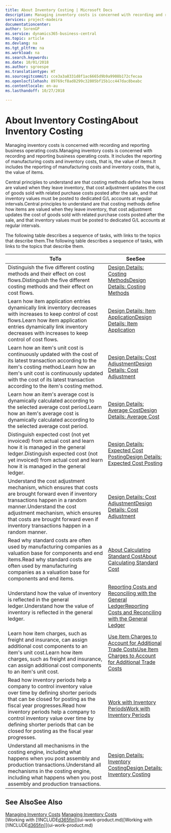 ```yaml
---
title: About Inventory Costing | Microsoft Docs
description: Managing inventory costs is concerned with recording and reporting business operating costs. It includes the reporting of manufacturing costs and inventory costs, that is, the value of items.
services: project-madeira
documentationcenter: 
author: SorenGP
ms.service: dynamics365-business-central
ms.topic: article
ms.devlang: na
ms.tgt_pltfrm: na
ms.workload: na
ms.search.keywords: 
ms.date: 10/01/2018
ms.author: sgroespe
ms.translationtype: HT
ms.sourcegitcommit: cce3a3a8331d8f1ac6665d9b9a9908b172cfecaa
ms.openlocfilehash: 89769cf8ad8299c32805bf15b1cc447dac8beabc
ms.contentlocale: en-au
ms.lasthandoff: 10/27/2018

---
```

# <a name="about-inventory-costing"></a><span data-ttu-id="c9726-104">About Inventory Costing</span><span class="sxs-lookup"><span data-stu-id="c9726-104">About Inventory Costing</span></span>
<span data-ttu-id="c9726-105">Managing inventory costs is concerned with recording and reporting business operating costs.</span><span class="sxs-lookup"><span data-stu-id="c9726-105">Managing inventory costs is concerned with recording and reporting business operating costs.</span></span> <span data-ttu-id="c9726-106">It includes the reporting of manufacturing costs and inventory costs, that is, the value of items.</span><span class="sxs-lookup"><span data-stu-id="c9726-106">It includes the reporting of manufacturing costs and inventory costs, that is, the value of items.</span></span>  

 <span data-ttu-id="c9726-107">Central principles to understand are that costing methods define how items are valued when they leave inventory, that cost adjustment updates the cost of goods sold with related purchase costs posted after the sale, and that inventory values must be posted to dedicated G/L accounts at regular intervals.</span><span class="sxs-lookup"><span data-stu-id="c9726-107">Central principles to understand are that costing methods define how items are valued when they leave inventory, that cost adjustment updates the cost of goods sold with related purchase costs posted after the sale, and that inventory values must be posted to dedicated G/L accounts at regular intervals.</span></span>  

 <span data-ttu-id="c9726-108">The following table describes a sequence of tasks, with links to the topics that describe them.</span><span class="sxs-lookup"><span data-stu-id="c9726-108">The following table describes a sequence of tasks, with links to the topics that describe them.</span></span>   

|<span data-ttu-id="c9726-109">**To**</span><span class="sxs-lookup"><span data-stu-id="c9726-109">**To**</span></span>|<span data-ttu-id="c9726-110">**See**</span><span class="sxs-lookup"><span data-stu-id="c9726-110">**See**</span></span>|  
|------------|-------------|  
|<span data-ttu-id="c9726-111">Distinguish the five different costing methods and their effect on cost flows.</span><span class="sxs-lookup"><span data-stu-id="c9726-111">Distinguish the five different costing methods and their effect on cost flows.</span></span>|[<span data-ttu-id="c9726-112">Design Details: Costing Methods</span><span class="sxs-lookup"><span data-stu-id="c9726-112">Design Details: Costing Methods</span></span>](design-details-costing-methods.md)|  
|<span data-ttu-id="c9726-113">Learn how item application entries dynamically link inventory decreases with increases to keep control of cost flows.</span><span class="sxs-lookup"><span data-stu-id="c9726-113">Learn how item application entries dynamically link inventory decreases with increases to keep control of cost flows.</span></span>|[<span data-ttu-id="c9726-114">Design Details: Item Application</span><span class="sxs-lookup"><span data-stu-id="c9726-114">Design Details: Item Application</span></span>](design-details-item-application.md)|  
|<span data-ttu-id="c9726-115">Learn how an item's unit cost is continuously updated with the cost of its latest transaction according to the item's costing method.</span><span class="sxs-lookup"><span data-stu-id="c9726-115">Learn how an item's unit cost is continuously updated with the cost of its latest transaction according to the item's costing method.</span></span>|[<span data-ttu-id="c9726-116">Design Details: Cost Adjustment</span><span class="sxs-lookup"><span data-stu-id="c9726-116">Design Details: Cost Adjustment</span></span>](design-details-cost-adjustment.md)|  
|<span data-ttu-id="c9726-117">Learn how an item's average cost is dynamically calculated according to the selected average cost period.</span><span class="sxs-lookup"><span data-stu-id="c9726-117">Learn how an item's average cost is dynamically calculated according to the selected average cost period.</span></span>|[<span data-ttu-id="c9726-118">Design Details: Average Cost</span><span class="sxs-lookup"><span data-stu-id="c9726-118">Design Details: Average Cost</span></span>](design-details-average-cost.md)|  
|<span data-ttu-id="c9726-119">Distinguish expected cost (not yet invoiced) from actual cost and learn how it is managed in the general ledger.</span><span class="sxs-lookup"><span data-stu-id="c9726-119">Distinguish expected cost (not yet invoiced) from actual cost and learn how it is managed in the general ledger.</span></span>|[<span data-ttu-id="c9726-120">Design Details: Expected Cost Posting</span><span class="sxs-lookup"><span data-stu-id="c9726-120">Design Details: Expected Cost Posting</span></span>](design-details-expected-cost-posting.md)|  
|<span data-ttu-id="c9726-121">Understand the cost adjustment mechanism, which ensures that costs are brought forward even if inventory transactions happen in a random manner.</span><span class="sxs-lookup"><span data-stu-id="c9726-121">Understand the cost adjustment mechanism, which ensures that costs are brought forward even if inventory transactions happen in a random manner.</span></span>|[<span data-ttu-id="c9726-122">Design Details: Cost Adjustment</span><span class="sxs-lookup"><span data-stu-id="c9726-122">Design Details: Cost Adjustment</span></span>](design-details-cost-adjustment.md)|  
|<span data-ttu-id="c9726-123">Read why standard costs are often used by manufacturing companies as a valuation base for components and end items.</span><span class="sxs-lookup"><span data-stu-id="c9726-123">Read why standard costs are often used by manufacturing companies as a valuation base for components and end items.</span></span>|[<span data-ttu-id="c9726-124">About Calculating Standard Cost</span><span class="sxs-lookup"><span data-stu-id="c9726-124">About Calculating Standard Cost</span></span>](finance-about-calculating-standard-cost.md)|  
|<span data-ttu-id="c9726-125">Understand how the value of inventory is reflected in the general ledger.</span><span class="sxs-lookup"><span data-stu-id="c9726-125">Understand how the value of inventory is reflected in the general ledger.</span></span>|[<span data-ttu-id="c9726-126">Reporting Costs and Reconciling with the General Ledger</span><span class="sxs-lookup"><span data-stu-id="c9726-126">Reporting Costs and Reconciling with the General Ledger</span></span>](finance-report-costs-and-reconcile-with-the-general-ledger.md)|  
|<span data-ttu-id="c9726-127">Learn how item charges, such as freight and insurance, can assign additional cost components to an item's unit cost.</span><span class="sxs-lookup"><span data-stu-id="c9726-127">Learn how item charges, such as freight and insurance, can assign additional cost components to an item's unit cost.</span></span>|[<span data-ttu-id="c9726-128">Use Item Charges to Account for Additional Trade Costs</span><span class="sxs-lookup"><span data-stu-id="c9726-128">Use Item Charges to Account for Additional Trade Costs</span></span>](payables-how-assign-item-charges.md)|  
|<span data-ttu-id="c9726-129">Read how inventory periods help a company to control inventory value over time by defining shorter periods that can be closed for posting as the fiscal year progresses.</span><span class="sxs-lookup"><span data-stu-id="c9726-129">Read how inventory periods help a company to control inventory value over time by defining shorter periods that can be closed for posting as the fiscal year progresses.</span></span>|[<span data-ttu-id="c9726-130">Work with Inventory Periods</span><span class="sxs-lookup"><span data-stu-id="c9726-130">Work with Inventory Periods</span></span>](finance-how-to-work-with-inventory-periods.md)|  
|<span data-ttu-id="c9726-131">Understand all mechanisms in the costing engine, including what happens when you post assembly and production transactions.</span><span class="sxs-lookup"><span data-stu-id="c9726-131">Understand all mechanisms in the costing engine, including what happens when you post assembly and production transactions.</span></span>|[<span data-ttu-id="c9726-132">Design Details: Inventory Costing</span><span class="sxs-lookup"><span data-stu-id="c9726-132">Design Details: Inventory Costing</span></span>](design-details-inventory-costing.md)|

## <a name="see-also"></a><span data-ttu-id="c9726-133">See Also</span><span class="sxs-lookup"><span data-stu-id="c9726-133">See Also</span></span>
<span data-ttu-id="c9726-134">[Managing Inventory Costs](finance-manage-inventory-costs.md)  </span><span class="sxs-lookup"><span data-stu-id="c9726-134">[Managing Inventory Costs](finance-manage-inventory-costs.md)  </span></span>  
<span data-ttu-id="c9726-135">[Working with [!INCLUDE[d365fin](includes/d365fin_md.md)]](ui-work-product.md)</span><span class="sxs-lookup"><span data-stu-id="c9726-135">[Working with [!INCLUDE[d365fin](includes/d365fin_md.md)]](ui-work-product.md)</span></span>

